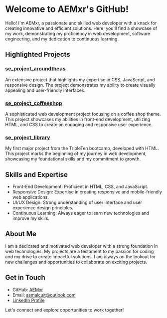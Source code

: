 # Welcome to AEMxr's GitHub!

Hello! I'm AEMxr, a passionate and skilled web developer with a knack for creating innovative and efficient solutions. Here, you'll find a showcase of my work, demonstrating my proficiency in web development, software engineering, and my dedication to continuous learning.

## Highlighted Projects

### [se_project_aroundtheus](https://github.com/AEMxr/se_project_aroundtheus)
An extensive project that highlights my expertise in CSS, JavaScript, and responsive design. The project demonstrates my ability to create visually appealing and user-friendly interfaces.

### [se_project_coffeeshop](https://github.com/AEMxr/se_project_coffeeshop)
A sophisticated web development project focusing on a coffee shop theme. This project showcases my abilities in front-end development, utilizing HTML, and CSS to create an engaging and responsive user experience.

### [se_project_library](https://github.com/AEMxr/se_project_library)
My first major project from the TripleTen bootcamp, developed with HTML. This project marks the beginning of my journey in web development, showcasing my foundational skills and my commitment to growth.

## Skills and Expertise
- Front-End Development: Proficient in HTML, CSS, and JavaScript.
- Responsive Design: Expertise in creating responsive and mobile-friendly web applications.
- UI/UX Design: Strong understanding of user interface and user experience design principles.
- Continuous Learning: Always eager to learn new technologies and improve my skills.

## About Me
I am a dedicated and motivated web developer with a strong foundation in web technologies. My projects are a testament to my passion for coding and my drive to create impactful solutions. I am always on the lookout for new challenges and opportunities to collaborate on exciting projects.

## Get in Touch
- GitHub: [AEMxr](https://github.com/AEMxr/)
- Email: asmalcuit@outlook.com
- [LinkedIn Profile](https://www.linkedin.com/in/anthony-malcuit-565640250/)

Let's connect and explore opportunities to work together!
<!--
**AEMxr/AEMxr** is a ✨ _special_ ✨ repository because its `README.md` (this file) appears on your GitHub profile.

Here are some ideas to get you started:

- 🔭 I’m currently working on ...
- 🌱 I’m currently learning ...
- 👯 I’m looking to collaborate on ...
- 🤔 I’m looking for help with ...
- 💬 Ask me about ...
- 📫 How to reach me: ...
- 😄 Pronouns: ...
- ⚡ Fun fact: ...
-->
